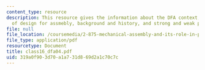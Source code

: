 ```yaml
---
content_type: resource
description: This resource gives the information about the DFA context, principle
  of design for assmebly, background and history, and strong and weak points.
file: null
file_location: /coursemedia/2-875-mechanical-assembly-and-its-role-in-product-development-fall-2004/319a0f903d70a1a731d869d2a1c70c7c_class16_dfa04.pdf
file_type: application/pdf
resourcetype: Document
title: class16_dfa04.pdf
uid: 319a0f90-3d70-a1a7-31d8-69d2a1c70c7c
---
```

